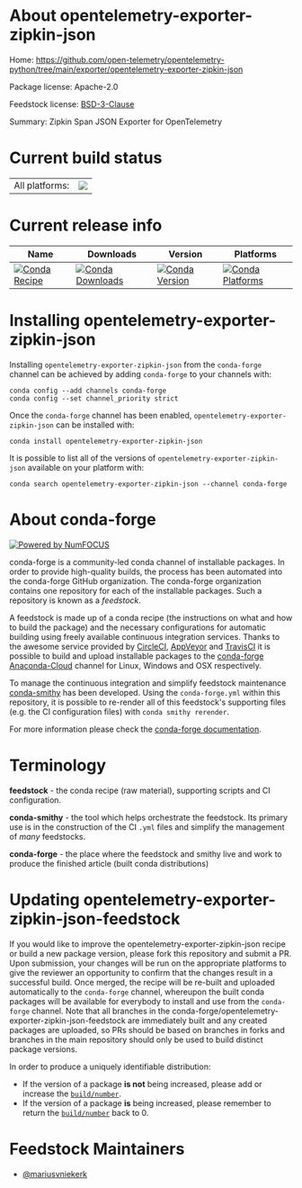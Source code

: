 About opentelemetry-exporter-zipkin-json
========================================

Home: https://github.com/open-telemetry/opentelemetry-python/tree/main/exporter/opentelemetry-exporter-zipkin-json

Package license: Apache-2.0

Feedstock license: [BSD-3-Clause](https://github.com/conda-forge/opentelemetry-exporter-zipkin-json-feedstock/blob/master/LICENSE.txt)

Summary: Zipkin Span JSON Exporter for OpenTelemetry

Current build status
====================


<table><tr><td>All platforms:</td>
    <td>
      <a href="https://dev.azure.com/conda-forge/feedstock-builds/_build/latest?definitionId=13849&branchName=master">
        <img src="https://dev.azure.com/conda-forge/feedstock-builds/_apis/build/status/opentelemetry-exporter-zipkin-json-feedstock?branchName=master">
      </a>
    </td>
  </tr>
</table>

Current release info
====================

| Name | Downloads | Version | Platforms |
| --- | --- | --- | --- |
| [![Conda Recipe](https://img.shields.io/badge/recipe-opentelemetry--exporter--zipkin--json-green.svg)](https://anaconda.org/conda-forge/opentelemetry-exporter-zipkin-json) | [![Conda Downloads](https://img.shields.io/conda/dn/conda-forge/opentelemetry-exporter-zipkin-json.svg)](https://anaconda.org/conda-forge/opentelemetry-exporter-zipkin-json) | [![Conda Version](https://img.shields.io/conda/vn/conda-forge/opentelemetry-exporter-zipkin-json.svg)](https://anaconda.org/conda-forge/opentelemetry-exporter-zipkin-json) | [![Conda Platforms](https://img.shields.io/conda/pn/conda-forge/opentelemetry-exporter-zipkin-json.svg)](https://anaconda.org/conda-forge/opentelemetry-exporter-zipkin-json) |

Installing opentelemetry-exporter-zipkin-json
=============================================

Installing `opentelemetry-exporter-zipkin-json` from the `conda-forge` channel can be achieved by adding `conda-forge` to your channels with:

```
conda config --add channels conda-forge
conda config --set channel_priority strict
```

Once the `conda-forge` channel has been enabled, `opentelemetry-exporter-zipkin-json` can be installed with:

```
conda install opentelemetry-exporter-zipkin-json
```

It is possible to list all of the versions of `opentelemetry-exporter-zipkin-json` available on your platform with:

```
conda search opentelemetry-exporter-zipkin-json --channel conda-forge
```


About conda-forge
=================

[![Powered by NumFOCUS](https://img.shields.io/badge/powered%20by-NumFOCUS-orange.svg?style=flat&colorA=E1523D&colorB=007D8A)](http://numfocus.org)

conda-forge is a community-led conda channel of installable packages.
In order to provide high-quality builds, the process has been automated into the
conda-forge GitHub organization. The conda-forge organization contains one repository
for each of the installable packages. Such a repository is known as a *feedstock*.

A feedstock is made up of a conda recipe (the instructions on what and how to build
the package) and the necessary configurations for automatic building using freely
available continuous integration services. Thanks to the awesome service provided by
[CircleCI](https://circleci.com/), [AppVeyor](https://www.appveyor.com/)
and [TravisCI](https://travis-ci.com/) it is possible to build and upload installable
packages to the [conda-forge](https://anaconda.org/conda-forge)
[Anaconda-Cloud](https://anaconda.org/) channel for Linux, Windows and OSX respectively.

To manage the continuous integration and simplify feedstock maintenance
[conda-smithy](https://github.com/conda-forge/conda-smithy) has been developed.
Using the ``conda-forge.yml`` within this repository, it is possible to re-render all of
this feedstock's supporting files (e.g. the CI configuration files) with ``conda smithy rerender``.

For more information please check the [conda-forge documentation](https://conda-forge.org/docs/).

Terminology
===========

**feedstock** - the conda recipe (raw material), supporting scripts and CI configuration.

**conda-smithy** - the tool which helps orchestrate the feedstock.
                   Its primary use is in the construction of the CI ``.yml`` files
                   and simplify the management of *many* feedstocks.

**conda-forge** - the place where the feedstock and smithy live and work to
                  produce the finished article (built conda distributions)


Updating opentelemetry-exporter-zipkin-json-feedstock
=====================================================

If you would like to improve the opentelemetry-exporter-zipkin-json recipe or build a new
package version, please fork this repository and submit a PR. Upon submission,
your changes will be run on the appropriate platforms to give the reviewer an
opportunity to confirm that the changes result in a successful build. Once
merged, the recipe will be re-built and uploaded automatically to the
`conda-forge` channel, whereupon the built conda packages will be available for
everybody to install and use from the `conda-forge` channel.
Note that all branches in the conda-forge/opentelemetry-exporter-zipkin-json-feedstock are
immediately built and any created packages are uploaded, so PRs should be based
on branches in forks and branches in the main repository should only be used to
build distinct package versions.

In order to produce a uniquely identifiable distribution:
 * If the version of a package **is not** being increased, please add or increase
   the [``build/number``](https://docs.conda.io/projects/conda-build/en/latest/resources/define-metadata.html#build-number-and-string).
 * If the version of a package **is** being increased, please remember to return
   the [``build/number``](https://docs.conda.io/projects/conda-build/en/latest/resources/define-metadata.html#build-number-and-string)
   back to 0.

Feedstock Maintainers
=====================

* [@mariusvniekerk](https://github.com/mariusvniekerk/)


